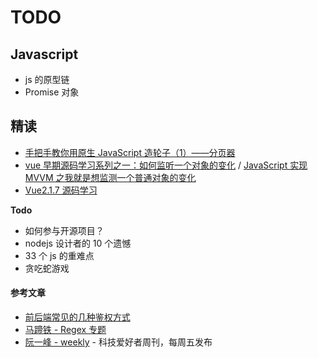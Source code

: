 # TODO

## Javascript

- js 的原型链
- Promise 对象

## 精读

- [手把手教你用原生 JavaScript 造轮子（1）——分页器](https://juejin.im/post/5b592635e51d4533d2043e15)
- [vue 早期源码学习系列之一：如何监听一个对象的变化](https://github.com/youngwind/blog/issues/84) / [JavaScript 实现 MVVM 之我就是想监测一个普通对象的变化](http://hcysun.me/2016/04/28/JavaScript%E5%AE%9E%E7%8E%B0MVVM%E4%B9%8B%E6%88%91%E5%B0%B1%E6%98%AF%E6%83%B3%E7%9B%91%E6%B5%8B%E4%B8%80%E4%B8%AA%E6%99%AE%E9%80%9A%E5%AF%B9%E8%B1%A1%E7%9A%84%E5%8F%98%E5%8C%96/)
- [Vue2.1.7 源码学习](http://hcysun.me/2017/03/03/Vue%E6%BA%90%E7%A0%81%E5%AD%A6%E4%B9%A0/)


**Todo**

- 如何参与开源项目？
- nodejs 设计者的 10 个遗憾
- 33 个 js 的重难点
- 贪吃蛇游戏

#### 参考文章

- [前后端常见的几种鉴权方式](https://www.lishuaishuai.com/nodejs/1167.html)
- [马蹄铁 - Regex 专题](https://github.com/veedrin/horseshoe/blob/master/regex/%E8%AF%AD%E6%B3%95.md)
- [阮一峰 - weekly](https://github.com/ruanyf/weekly) - 科技爱好者周刊，每周五发布
